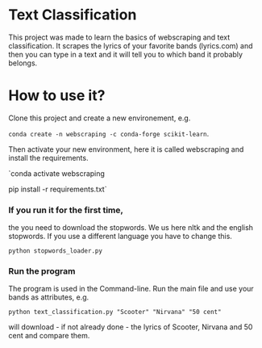 # Text Classification

This project was made to learn the basics of webscraping and text classification. It scrapes the lyrics of your favorite bands (lyrics.com) and then you can type in a text and it will tell you to which band it probably belongs.

# How to use it?

Clone this project and create a new environement, e.g.

 `conda create -n webscraping -c conda-forge scikit-learn`.
 
 Then activate your new environment, here it is called webscraping and install the requirements.
 
`conda activate webscraping

pip install -r requirements.txt`
 
 
### If you run it for the first time,

the you need to download the stopwords. We us here nltk and the english stopwords. If you use a different language you have to change this.

`python stopwords_loader.py`

### Run the program

The program is used in the Command-line. Run the main file and use your bands as attributes, e.g. 

`python text_classification.py "Scooter" "Nirvana" "50 cent"`

will download - if not already done - the lyrics of Scooter, Nirvana and 50 cent and compare them.
